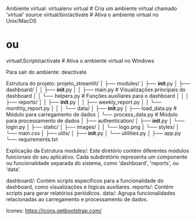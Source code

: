 Ambiente virtual:
virtualenv virtual  # Cria um ambiente virtual chamado 'virtual'
source virtual/bin/activate  # Ativa o ambiente virtual no Unix/MacOS
# ou
virtual\Scripts\activate  # Ativa o ambiente virtual no Windows

Para sair do ambiente:
deactivate


Estrutura do projeto: 
projeto_streamlit/
│
├── modules/
│   ├── __init__.py
│   ├── dashboard/
│   │   ├── __init__.py
│   │   ├── main.py  # Visualizações principais do dashboard
│   │   └── helpers.py  # Funções auxiliares para o dashboard
│   │
│   ├── reports/
│   │   ├── __init__.py
│   │   ├── weekly_report.py
│   │   └── monthly_report.py
│   │
│   └── data/
│       ├── __init__.py
│       ├── load_data.py  # Módulo para carregamento de dados
│       └── process_data.py  # Módulo para processamento de dados
│
├── authentication/
│   ├── __init__.py
│   └── login.py
│
├── static/
│   ├── images/
│   │   └── logo.png
│   └── styles/
│       └── main.css
│
├── utils/
│   ├── __init__.py
│   └── utilities.py
│
├── app.py
└── requirements.txt

Explicação da Estrutura
modules/: Este diretório contém diferentes módulos funcionais do seu aplicativo. Cada subdiretório representa um componente ou funcionalidade separada do sistema, como 'dashboard', 'reports', ou 'data'.

dashboard/: Contém scripts específicos para a funcionalidade do dashboard, como visualizações e lógicas auxiliares.
reports/: Contém scripts para gerar relatórios periódicos.
data/: Agrupa funcionalidades relacionadas ao carregamento e processamento de dados.

Icones: https://icons.getbootstrap.com/